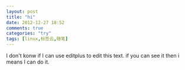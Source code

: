 ```yaml
---
layout: post
title: "hi"
date: 2012-12-27 18:52
comments: true
categories: "try"
tags: [linux,标签云,随笔]
---
```

I don't konw if I can use editplus to edit this text.
if you can see it 
then i means I can do it.
